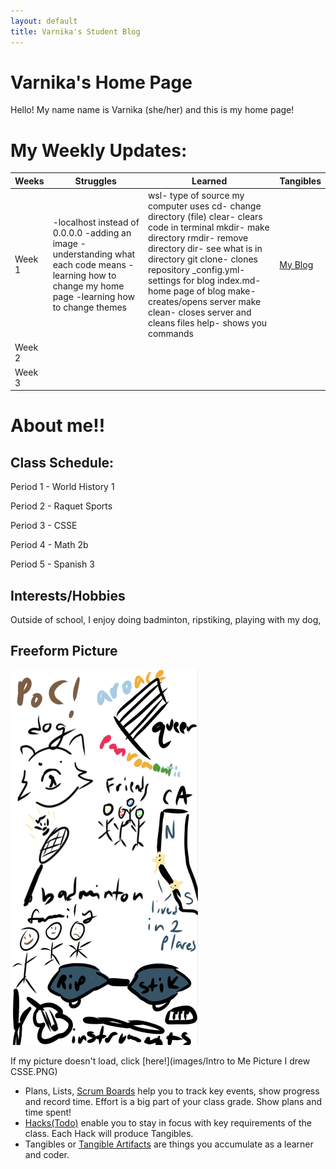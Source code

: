 ```yaml
---
layout: default
title: Varnika's Student Blog
---
```



# Varnika's Home Page 
Hello! My name name is Varnika (she/her) and this is my home page!

# My Weekly Updates:

| Weeks  | Struggles                                                                                                                                                   | Learned                                                     | Tangibles                      |
|--------|-------------------------------------------------------------------------------------------------------------------------------------------------------------|-------------------------------------------------------------|--------------------------------|
| Week 1 | -localhost instead of 0.0.0.0  -adding an image -understanding what each code means -learning how to change my home page -learning how to change themes | wsl- type of source my computer uses cd- change directory (file) clear- clears code in terminal mkdir- make directory rmdir- remove directory dir- see what is in directory git clone- clones repository _config.yml- settings for blog index.md- home page of blog make- creates/opens server make clean- closes server and cleans files help- shows you commands| [My Blog](http://localhost:4200/student/) |
| Week 2 |                                                                                                                                                             |                                                             |                                |
| Week 3 |                                                                                                                                                             |                                                             |                                |

# About me!!

## Class Schedule:

Period 1 - World History 1

Period 2 - Raquet Sports

Period 3 - CSSE

Period 4 - Math 2b

Period 5 - Spanish 3

## Interests/Hobbies

Outside of school, I enjoy doing badminton, ripstiking, playing with my dog, 

## Freeform Picture

<img src="images/Intro to Me Picture I drew CSSE.PNG" width="300" height="600">

If my picture doesn't load, click [here!](images/Intro to Me Picture I drew CSSE.PNG)

- Plans, Lists, [Scrum Boards](https://clickup.com/blog/scrum-board/) help you to track key events, show progress and record time.  Effort is a big part of your class grade.  Show plans and time spent!
- [Hacks(Todo)](https://levelup.gitconnected.com/six-ultimate-daily-hacks-for-every-programmer-60f5f10feae) enable you to stay in focus with key requirements of the class.  Each Hack will produce Tangibles.
- Tangibles or [Tangible Artifacts](https://en.wikipedia.org/wiki/Artifact_(software_development)) are things you accumulate as a learner and coder. 
